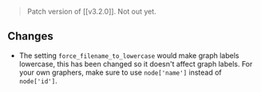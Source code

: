 > Patch version of [[v3.2.0]]. Not out yet.

## Changes
- The setting `force_filename_to_lowercase`  would make graph labels lowercase, this has been changed so it doesn't affect graph labels. For your own graphers, make sure to use `node['name']` instead of `node['id']`.


